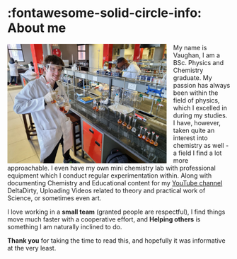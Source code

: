 :fontawesome-solid-circle-info: About me
========

<a href="../images/lab_pic.jpg"><img style="float:left;gap;margin-right:15px" src="../images/lab_pic.jpg" width=360></img></a>

My name is Vaughan, I am a BSc.
Physics and Chemistry graduate.
My passion has always been within the
field of physics, which I excelled in
during my studies. I have, however,
taken quite an interest into chemistry
as well - a field I find a lot more
approachable.
I even have my own mini chemistry lab
with professional equipment which I
conduct regular experimentation
within. Along with documenting Chemistry and Educational content for
my <a href="https://www.youtube.com/@DeltaDirtyVRK" target="_blank">YouTube channel</a> DeltaDirty, Uploading Videos related to theory and practical work of Science, or sometimes even art.



I love working in a **small team** (granted people are respectful), I find things move much faster with a cooperative effort, and **Helping others** is something I am naturally inclined to do.

**Thank you** for taking the time to read this, and hopefully it was informative at the very least.
